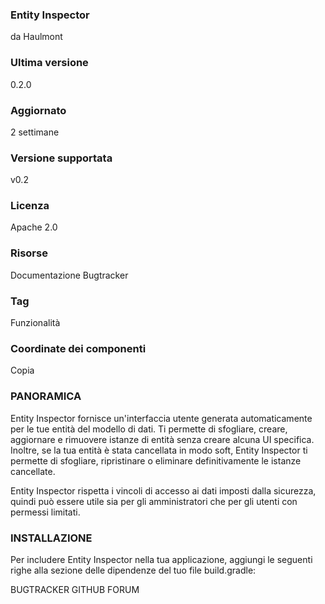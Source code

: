 ### Entity Inspector 
da Haulmont

### Ultima versione
0.2.0

### Aggiornato
2 settimane

### Versione supportata
v0.2

### Licenza
Apache 2.0

### Risorse
Documentazione
Bugtracker

### Tag
Funzionalità

### Coordinate dei componenti
Copia 

### PANORAMICA
Entity Inspector fornisce un'interfaccia utente generata automaticamente per le tue entità del modello di dati. Ti permette di sfogliare, creare, aggiornare e rimuovere istanze di entità senza creare alcuna UI specifica. Inoltre, se la tua entità è stata cancellata in modo soft, Entity Inspector ti permette di sfogliare, ripristinare o eliminare definitivamente le istanze cancellate.

Entity Inspector rispetta i vincoli di accesso ai dati imposti dalla sicurezza, quindi può essere utile sia per gli amministratori che per gli utenti con permessi limitati.

### INSTALLAZIONE
Per includere Entity Inspector nella tua applicazione, aggiungi le seguenti righe alla sezione delle dipendenze del tuo file build.gradle:



BUGTRACKER
GITHUB
FORUM 